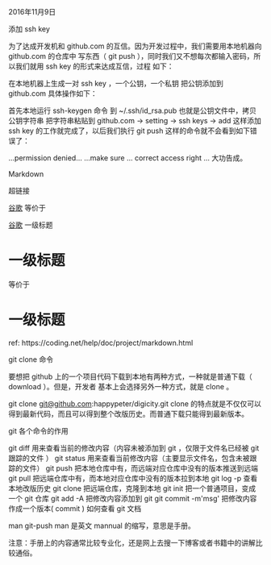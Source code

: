 2016年11月9日

添加 ssh key

为了达成开发机和 github.com 的互信。因为开发过程中，我们需要用本地机器向 github.com 的仓库中 写东西（ git push ），同时我们又不想每次都输入密码，所以我们就用 ssh key 的形式来达成互信，过程 如下：

在本地机器上生成一对 ssh key ，一个公钥，一个私钥
把公钥添加到 github.com
具体操作如下：

首先本地运行 ssh-keygen 命令
到 ~/.ssh/id_rsa.pub 也就是公钥文件中，拷贝公钥字符串
把字符串粘贴到 github.com -> setting -> ssh keys -> add
这样添加 ssh key 的工作就完成了，以后我们执行 git push 这样的命令就不会看到如下错误了：

...permission denied...
...make sure ... correct access right ...
大功告成。

Markdown

超链接

[谷歌](http://google.com)
等价于

<a href='http://google.com'>谷歌</a>
一级标题

# 一级标题
等价于

<h1> 一级标题 </h1>
ref: https://coding.net/help/doc/project/markdown.html

git clone 命令

要想把 github 上的一个项目代码下载到本地有两种方式，一种就是普通下载（ download ）。但是，开发者 基本上会选择另外一种方式，就是 clone 。

git clone git@github.com:happypeter/digicity.git
clone 的特点就是不仅仅可以得到最新代码，而且可以得到整个改版历史。而普通下载只能得到最新版本。

git 各个命令的作用

git diff 用来查看当前的修改内容（内容未被添加到 git ，仅限于文件名已经被 git 跟踪的文件 ）
git status 用来查看当前修改内容（主要显示文件名，包含未被跟踪的文件）
git push 把本地仓库中有，而远端对应仓库中没有的版本推送到远端
git pull 把远端仓库中有，而本地对应仓库中没有的版本拉到本地
git log -p 查看本地改版历史
git clone 把远端仓库，克隆到本地
git init 把一个普通项目，变成一个 git 仓库
git add -A 把修改内容添加到 git
git commit -m'msg' 把修改内容作成一个版本( commit )
如何查看 git 文档

man git-push
man 是英文 mannual 的缩写，意思是手册。

注意：手册上的内容通常比较专业化，还是网上去搜一下博客或者书籍中的讲解比较通俗。
